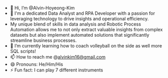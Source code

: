- 👋 Hi, I’m @Alvin-Hoyeong-Kim
- 👀 I'm a dedicated Data Analyst and RPA Developer with a passion for leveraging technology to drive insights and operational efficiency.
- My unique blend of skills in data analysis and Robotic Process Automation allows me to not only extract valuable insights from complex datasets but also implement automated solutions that significantly streamline business processes.
- 🌱 I’m currently learning how to coach volleyball on the side as well more SQL scripts!
- 📫 How to reach me @alvinkim16@gmail.com 
- 😄 Pronouns: He/Him/His
- ⚡ Fun fact: I can play 7 different instruments 

<!---
Alvin-Hoyeong-Kim/Alvin-Hoyeong-Kim is a ✨ special ✨ repository because its `README.md` (this file) appears on your GitHub profile.
You can click the Preview link to take a look at your changes.
--->
